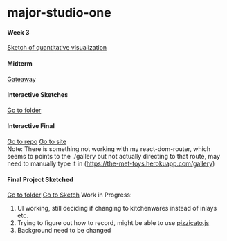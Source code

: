 # major-studio-one

#### Week 3
[Sketch of quantitative visualization](https://github.com/azuic/major-studio-one/tree/master/Quantitative)

#### Midterm
[Gateaway](https://azuic.github.io/the-met-ceramics/)

#### Interactive Sketches
[Go to folder](https://github.com/azuic/major-studio-one/tree/master/Interactive/index.html)

#### Interactive Final
[Go to repo](https://github.com/azuic/the-met-toy-gashapon)
[Go to site](https://the-met-toys.herokuapp.com/)  
Note: There is something not working with my react-dom-router, which seems to points to the ./gallery but not actually directing to that route, may need to manually type it in (https://the-met-toys.herokuapp.com/gallery)

#### Final Project Sketched
[Go to folder](https://github.com/azuic/major-studio-one/tree/master/Final)
[Go to Sketch](https://azuic.github.io/major-studio-one/Final/sketch/index.html)
Work in Progress:
1. UI working, still deciding if changing to kitchenwares instead of inlays etc.
2. Trying to figure out how to record, might be able to use [pizzicato.js](https://alemangui.github.io/pizzicato/)
3. Background need to be changed
